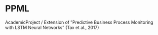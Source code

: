 # PPML
AcademicProject / Extension of ”Predictive Business Process Monitoring with LSTM Neural Networks” (Tax et al., 2017)
